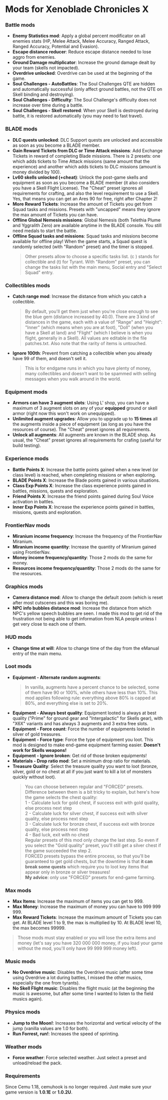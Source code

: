 # Mods for Xenoblade Chronicles X
### Battle mods

- **Enemy Statistics mod**: Apply a global percent modificator on all enemies stats (HP, Melee Attack, Melee Accuracy, Ranged Attack, Ranged Accuracy, Potential and Evasion).
- **Escape distance reducer**: Reduce escape distance needed to lose aggro from enemies.
- **Ground Damage multiplicator**: Increase the ground damage dealt by your team (skells not impacted).
- **Overdrive unlocked**: Overdrive can be used at the beginning of the game.
- **Soul Challenges - AutoBattles**: The Soul Challenges QTE are hidden and automatically successful (only affect ground battles, not the QTE on Skell binding and destroying).
- **Soul Challenges - Difficulty**: The Soul Challenge's difficulty does not increase over time during a battle.
- **Soul Challenges - Skell restored**: When your Skell is destroyed during battle, it is restored automatically (you may need to fast travel).

### BLADE mods
- **DLC quests unlocked**: DLC Support quests are unlocked and accessible as soon as you become a BLADE member.
- **Gain Reward Tickets from DLC or Time Attack missions**: Add Exchange Tickets in reward of completing Blade missions. There is 2 presets: one which adds tickets to Time Attack missions (same amount that the experience) and another which adds tickets to DLC missions (amount is money divided by 100).
- **Lv60 skells unlocked (+cheat)**: Unlock the post-game skells and equipment as soon as you become a BLADE member (it also considers you have a Skell Flight License). The "Cheat" preset ignores all requirements for crafting, and also the level requirement to use a Skell. Yes, that means you can get an Ares 90 for free, right after Chapter 2!
- **More Reward Tickets**: Increase the amount of Tickets you get from Squad tasks and missions. Presets with "uncapped" means they ignore the max amount of Tickets you can have.
- **Offline Global Nemesis missions**: Global Nemesis (both Telethia Plume and Yggralith Zero) are available anytime in the BLADE console. You still need medals to start the battle.
- **Offline Squad tasks and missions**: Squad tasks and missions become available for offline play! When the game starts, a Squad quest is randomly selected (with "Random" preset) and the timer is stopped.
    > Other presets allow to choose a specific tasks list.  (c ) stands for collectible and (t) for Tyrant.
    > With "Random" preset, you can change the tasks list with the main menu, Social entry and "Select Squad" entry.

### Collectibles mods
- **Catch range mod**: Increase the distance from which you catch a collectible.
   > By default, you'll get them just when you're close enough to see the blue gem (distance increased by 40.0). There are 3 kind of distances in the game, each with a value of "Range" and "Height": "Inner" (which means when you are at foot), "Doll" (when you have a Skell at land) and "Flight" (which I believe is when you flight, generally in a Skell). All values are editable in the file patches.txt. Also note that the rarity of items is untouched.
- **Ignore 100th**: Prevent from catching a collectible when you already have 99 of them, and doesn't sell it.
  > This is for endgame runs in which you have plenty of money, many collectibles and doesn't want to be spammed with selling messages when you walk around in the world.

### Equipment mods
- **Armors can have 3 augment slots**: Using L' shop, you can have a maximum of 3 augment slots on any of your **equipped** ground or skell armor (right now this won't work on unequipped).
- **Unlimited augment upgrades**: Allow you to upgrade up to **15 times** all the augments inside a piece of equipment (as long as you have the resources of course). The "Cheat" preset ignores all requirements.
- **Unlock all augments**: All augments are known in the BLADE shop. As usual, the "Cheat" preset ignores all requirements for crafing (useful for build testing).

### Experience mods
- **Battle Points X**: Increase the battle points gained when a new level (or class level) is reached, when completing missions or when exploring.
- **BLADE Points X**: Increase the Blade points gained in various situations.
- **Class Exp Points X**: Increase the class experience points gained in battles, missions, quests and exploration.
- **Friend Points X**: Increase the friend points gained during Soul Voice activation in battles.
- **Inner Exp Points X**: Increase the experience points gained in battles, missions, quests and exploration.

### FrontierNav mods
- **Miranium income frequency**: Increase the frequency of the FrontierNav Miranium.
- **Miranium income quantity**: Increase the quantity of Miranium gained using FrontierNav.
- **Money income frequency/quantity**: Those 2 mods do the same for money.
- **Resources income frequency/quantity**: Those 2 mods do the same for the resources.

### Graphics mods
- **Camera distance mod**: Allow to change the default zoom (which is reset after most cutscenes and this was boring me).
- **NPC info bubbles distance mod**: Increase the distance from which NPC's yellow speech bubbles are seen. I made this mod to get rid of the frustration not being able to get information from NLA people unless I get very close to each one of them.

### HUD mods
- **Change time at will**: Allow to change time of the day from the eManual entry of the main menu.

### Loot mods
- **Equipment - Alternate random augments**: 
	> In vanilla, augments have a percent chance to be selected, some of them have 90 or 100%, while others have less than 10%.
	> This mod applies following rule: everything above 80% is capped at 80%, and everything else is set to 20%.
- **Equipment - Always best quality**: Equipment looted is always at best quality ("Prime" for ground gear and "Intergalactic" for Skells gear), with "X6X" variants and has always 3 augments and 3 extra free slots.
- **Equipment - Force count**: Force the number of equipments looted in silver of gold treasures.
- **Equipment - Force type**: Force the type of equipment you loot. This mod is designed to make end-game equipment farming easier. **Doesn't work for Skells weapons!**
- **Equipment - Ignore broken**: Get rid of those broken equipments!
- **Materials - Drop ratio mod**: Set a minimum drop ratio for materials.
- **Treasure Quality**: Select the treasure quality you want to loot (bronze, silver, gold or no chest at all if you just want to kill a lot of monsters quickly without loot).    
    > You can choose between regular and "FORCED" presets. Difference between them is a bit tricky to explain, but here's how the game selects the chest quality:    
    > 1 - Calculate luck for gold chest, if success exit with gold quality, else process next step    
    > 2 - Calculate luck for silver chest, if success exit with silver quality, else process next step    
    > 3 - Calculate luck for bronze chest, if success exit with bronze quality, else process next step    
    > 4 - Bad luck, exit with no chest    
    > Regular presets of this mod only change the last step. So even if you select the "Gold quality" preset, you'll still get a silver chest if the game succeeded the step 2.    
    > FORCED presets bypass the entire process, so that you'll be guaranteed to get gold chests, but the downtime is that **it can break some quests** which require you to loot key items that appear only in bronze or silver treasures!    
    > **My advice**: only use "FORCED" presets for end-game farming.

### Max mods
- **Max Items**: Increase the maximum of items you can get to 999.
- **Max Money**: Increase the maximum of money you can have to 999 999 999.
- **Max Reward Tickets**: Increase the maximum amount of Tickets you can get. At BLADE level 1 to 9, the max is multiplied by 10. At BLADE level 10, the max becomes 99999.
> Those mods must stay enabled or you will lose the extra items and money (let's say you have 320 000 000 money, if you load your game without the mod, you'll only have 99 999 999 money left).

### Music mods
- **No Overdrive music**: Disables the Overdrive music (after some time using Overdrive a lot during battles, I missed the other musics, especially the one from tyrants).
- **No Skell Flight music**: Disables the flight music (at the beginning the music is awesome, but after some time I wanted to listen to the field musics again).

### Physics mods
- **Jump to the Moon!**: Increases the horizontal and vertical velocity of the jump (vanilla values are 1.0 for both).
- **Run Forrest, run!**: Increases the speed of sprinting.

### Weather mods
- **Force weather**: Force selected weather. Just select a preset and unload/reload the pack.

### Requirements
Since Cemu 1.18, cemuhook is no longer required. Just make sure your game version is **1.0.1E** or **1.0.2U**.
